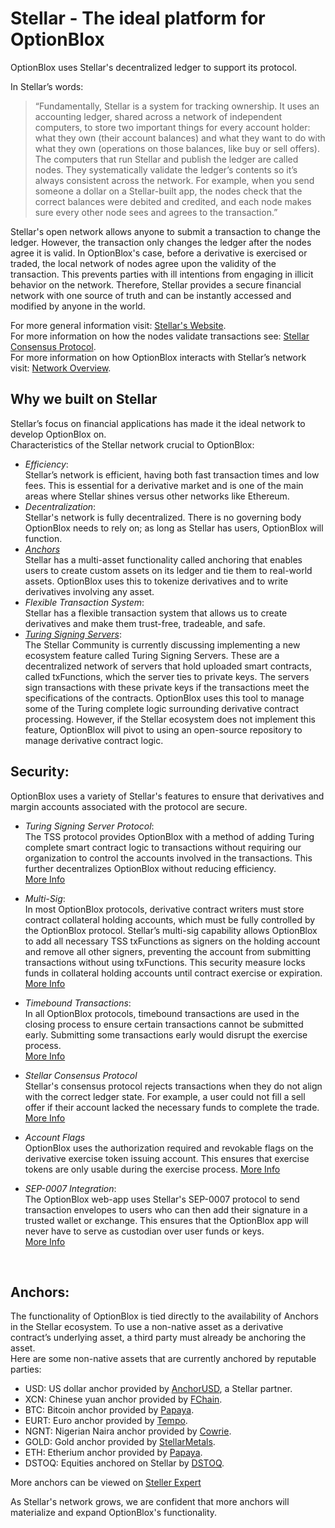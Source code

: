 # Stellar - The ideal platform for OptionBlox
OptionBlox uses Stellar's decentralized ledger to support its protocol.

In Stellar’s words:  

> “Fundamentally, Stellar is a system for tracking ownership. It uses an accounting ledger, shared across a network of independent computers, to store two important things for every account holder: what they own (their account balances) and what they want to do with what they own (operations on those balances, like buy or sell offers).\
The computers that run Stellar and publish the ledger are called nodes. They systematically validate the ledger’s contents so it’s always consistent across the network. For example, when you send someone a dollar on a Stellar-built app, the nodes check that the correct balances were debited and credited, and each node makes sure every other node sees and agrees to the transaction.”

Stellar's open network allows anyone to submit a transaction to change the ledger. However, the transaction only changes the ledger after the nodes agree it is valid. In OptionBlox's case, before a derivative is exercised or traded, the local network of nodes agree upon the validity of the transaction. This prevents parties with ill intentions from engaging in illicit behavior on the network. Therefore, Stellar provides a secure financial network with one source of truth and can be instantly accessed and modified by anyone in the world.  

For more general information visit: [Stellar's Website](https://www.stellar.org/developers/guides/walkthroughs/stellar-smart-contracts.html).  
For more information on how the nodes validate transactions see: [Stellar Consensus Protocol](https://www.stellar.org/developers/guides/concepts/scp.html).  
For more information on how OptionBlox interacts with Stellar’s network visit: [Network Overview](https://www.stellar.org/developers/guides/get-started/index.html).

## Why we built on Stellar
Stellar’s focus on financial applications has made it the ideal network to develop OptionBlox on.\
Characteristics of the Stellar network crucial to OptionBlox:
- *Efficiency*:  
Stellar’s network is efficient, having both fast transaction times and low fees. This is essential for a derivative market and is one of the main areas where Stellar shines versus other networks like Ethereum.  
- *Decentralization*:  
Stellar's network is fully decentralized. There is no governing body OptionBlox needs to rely on; as long as Stellar has users, OptionBlox will function.
- *[Anchors](https://www.stellar.org/developers/guides/concepts/assets.html)*  
Stellar has a multi-asset functionality called anchoring that enables users to create custom assets on its ledger and tie them to real-world assets. OptionBlox uses this to tokenize derivatives and to write derivatives involving any asset.  
- *Flexible Transaction System*:  
Stellar has a flexible transaction system that allows us to create derivatives and make them trust-free, tradeable, and safe.  
- *[Turing Signing Servers]( https://tss.stellar.org/)*:\
The Stellar Community is currently discussing implementing a new ecosystem feature called Turing Signing Servers. These are a decentralized network of servers that hold uploaded smart contracts, called txFunctions, which the server ties to private keys. The servers sign transactions with these private keys if the transactions meet the specifications of the contracts. OptionBlox uses this tool to manage some of the Turing complete logic surrounding derivative contract processing. However, if the Stellar ecosystem does not implement this feature, OptionBlox will pivot to using an open-source repository to manage derivative contract logic.

## Security:

OptionBlox uses a variety of Stellar's features to ensure that derivatives and margin accounts associated with the protocol are secure.

- *Turing Signing Server Protocol*:\
The TSS protocol provides OptionBlox with a method of adding Turing complete smart contract logic to transactions without requiring our organization to control the accounts involved in the transactions. This further decentralizes OptionBlox without reducing efficiency.\
[More Info](https://github.com/tyvdh/turing-signing-server)

- *Multi-Sig*:\
In most OptionBlox protocols, derivative contract writers must store contract collateral holding accounts, which must be fully controlled by the OptionBlox protocol. Stellar’s multi-sig capability allows OptionBlox to add all necessary TSS txFunctions as signers on the holding account and remove all other signers, preventing the account from submitting transactions without using txFunctions. This security measure locks funds in collateral holding accounts until contract exercise or expiration.  
[More Info](https://www.stellar.org/developers/guides/concepts/multi-sig.html)

- *Timebound Transactions*:  
In all OptionBlox protocols, timebound transactions are used in the closing process to ensure certain transactions cannot be submitted early. Submitting some transactions early would disrupt the exercise process.  
[More Info](https://www.stellar.org/developers/guides/concepts/multi-sig.html)

- *Stellar Consensus Protocol*  
Stellar's consensus protocol rejects transactions when they do not align with the correct ledger state. For example, a user could not fill a sell offer if their account lacked the necessary funds to complete the trade.  
[More Info](https://www.stellar.org/developers/guides/concepts/scp.html)  

- *Account Flags*  
OptionBlox uses the authorization required and revokable flags on the derivative exercise token issuing account. This ensures that exercise tokens are only usable during the exercise process.
[More Info](https://www.stellar.org/developers/guides/concepts/accounts.html#flags)

- *SEP-0007 Integration*:\
The OptionBlox web-app uses Stellar's SEP-0007 protocol to send transaction envelopes to users who can then add their signature in a trusted wallet or exchange. This ensures that the OptionBlox app will never have to serve as custodian over user funds or keys.\
[More Info](https://github.com/stellar/stellar-protocol/blob/master/ecosystem/sep-0007.md)

<p>&nbsp;</p>

## Anchors:

The functionality of OptionBlox is tied directly to the availability of Anchors in the Stellar ecosystem. To use a non-native asset as a derivative contract’s underlying asset, a third party must already be anchoring the asset.  
Here are some non-native assets that are currently anchored by reputable parties:
- USD: US dollar anchor provided by [AnchorUSD](https://www.anchorusd.com/), a Stellar partner.
- XCN: Chinese yuan anchor provided by [FChain](https://fchain.io).  
- BTC: Bitcoin anchor provided by [Papaya](https://apay.io/in).
- EURT: Euro anchor provided by [Tempo](https://tempo.eu.com/en).
- NGNT: Nigerian Naira anchor provided by [Cowrie](https://www.cowrie.exchange/).
- GOLD: Gold anchor provided by [StellarMetals](stellarmetals.org).
- ETH: Etherium anchor provided by [Papaya](https://apay.io/in).
- DSTOQ: Equities anchored on Stellar by [DSTOQ](https://dstoq.com).

More anchors can be viewed on [Steller Expert]( https://stellar.expert/explorer/public/)

As Stellar's network grows, we are confident that more anchors will materialize and expand OptionBlox's functionality.


